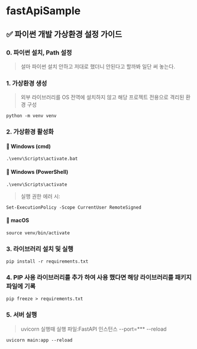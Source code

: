 # fastApiSample

## ✅ 파이썬 개발 가상환경 설정 가이드



### 0. 파이썬 설치, Path 설정

> 설마 파이썬 설치 안하고 저대로 했더니 안된다고 할까봐 일단 써 놓는다.



### 1. 가상환경 생성
> 외부 라이브러리를 OS 전역에 설치하지 않고 해당 프로젝트 전용으로 격리된 환경 구성

```
python -m venv venv
```



### 2. 가상환경 활성화



#### 🔹 Windows (cmd)

```
.\venv\Scripts\activate.bat
```



#### 🔹 Windows (PowerShell)

```
.\venv\Scripts\activate
```



> 실행 권한 에러 시:

```
Set-ExecutionPolicy -Scope CurrentUser RemoteSigned
```



#### 🔹 macOS

```
source venv/bin/activate
```



### 3. 라이브러리 설치 및 실행

```
pip install -r requirements.txt
```



### 4. PIP 사용 라이브러리를 추가 하여 사용 했다면 해당 라이브러리를 패키지 파일에 기록

```
pip freeze > requirements.txt
```



### 5. 서버 실행 

> uvicorn 실행때 실행 파일:FastAPI 인스턴스 --port=*** --reload

```
uvicorn main:app --reload
```
